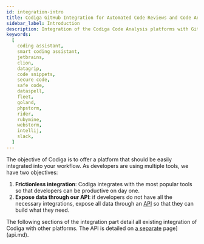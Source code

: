 ```yaml
---
id: integration-intro
title: Codiga GitHub Integration for Automated Code Reviews and Code Analysis
sidebar_label: Introduction
description: Integration of the Codiga Code Analysis platforms with GitHub, GitLab, Bitbucket, Slack and more developer tools.
keywords:
  [
    coding assistant,
    smart coding assistant,
    jetbrains,
    clion,
    datagrip,
    code snippets,
    secure code,
    safe code,
    dataspell,
    fleet,
    goland,
    phpstorm,
    rider,
    rubymine,
    webstorm,
    intellij,
    slack,
  ]
---
```


The objective of Codiga is to offer a platform that should be easily integrated into your workflow.
As developers are using multiple tools, we have two objectives:

1.  **Frictionless integration**: Codiga integrates with the most popular tools so that developers can be productive on day one.
2.  **Expose data through our API**: if developers do not have all the necessary integrations, expose all data through an [API](api.md) so that they can build what they need.

The following sections of the integration part detail all existing integration of Codiga
with other platforms. The API is detailed on [a separate](api.md) page](api.md).
